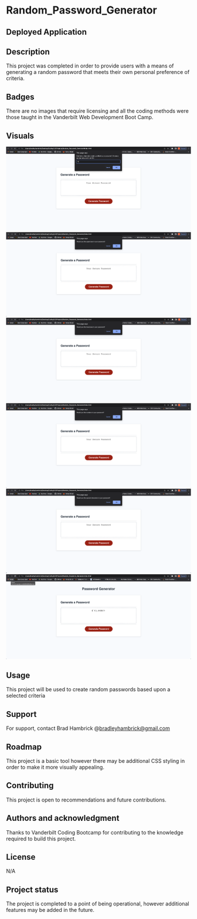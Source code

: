 # Random_Password_Generator

## Deployed Application


## Description
This project was completed in order to provide users with a means of generating a random password that meets their own personal preference of criteria.

## Badges
There are no images that require licensing and all the coding methods were those taught in the Vanderbilt Web Development Boot Camp.

## Visuals
![Website Images](./Assets/media/characters.png)
![Website Images](./Assets/media/uppercase.png)
![Website Images](./Assets/media/lowercase.png)
![Website Images](./Assets/media/numbers.png)
![Website Images](./Assets/media/special_char.png)
![Website Images](./Assets/media/password.png)

## Usage
This project will be used to create random passwords based upon a selected criteria

## Support
For support, contact Brad Hambrick @bradleyhambrick@gmail.com

## Roadmap
This project is a basic tool however there may be additional CSS styling in order to make it more visually appealing.  

## Contributing
This project is open to recommendations and future contributions.

## Authors and acknowledgment
Thanks to Vanderbilt Coding Bootcamp for contributing to the knowledge required to build this project.

## License
N/A 

## Project status
The project is completed to a point of being operational, however additional features may be added in the future.  

